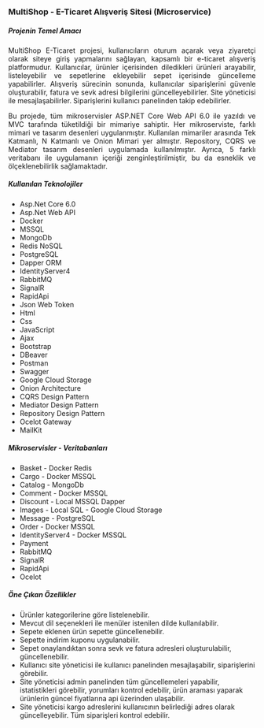<div class="container">
    <h3>MultiShop - E-Ticaret Alışveriş Sitesi (Microservice)</h3>
    <h5>Projenin Temel Amacı</h5>
    <p style="text-align:justify">MultiShop E-Ticaret projesi, kullanıcıların oturum açarak veya ziyaretçi olarak siteye giriş yapmalarını sağlayan, kapsamlı bir e-ticaret alışveriş platformudur. Kullanıcılar, ürünler içerisinden diledikleri ürünleri arayabilir, listeleyebilir ve sepetlerine ekleyebilir sepet içerisinde güncelleme yapabilirler. Alışveriş sürecinin sonunda, kullanıcılar siparişlerini güvenle oluşturabilir, fatura ve sevk adresi bilgilerini güncelleyebilirler. Site yöneticisi ile mesajlaşabilirler. Siparişlerini kullanıcı panelinden takip edebilirler.</p>
    <p style="text-align:justify">
        Bu projede, tüm mikroservisler ASP.NET Core Web API 6.0 ile yazıldı ve MVC tarafında tüketildiği bir mimariye sahiptir. Her mikroserviste, farklı mimari ve tasarım desenleri uygulanmıştır. Kullanılan mimariler arasında Tek Katmanlı, N Katmanlı ve Onion Mimari yer almıştır. Repository, CQRS ve Mediator tasarım desenleri uygulamada kullanılmıştır. Ayrıca, 5 farklı veritabanı ile uygulamanın içeriği zenginleştirilmiştir, bu da esneklik ve ölçeklenebilirlik sağlamaktadır.
    </p>
    <h5>Kullanılan Teknolojiler</h5>
    <ul>
        <li>Asp.Net Core 6.0</li>
        <li>Asp.Net Web API</li>
        <li>Docker</li>
        <li>MSSQL</li>
        <li>MongoDb</li>
        <li>Redis NoSQL</li>
        <li>PostgreSQL</li>
        <li>Dapper ORM</li>
        <li>IdentityServer4</li>
        <li>RabbitMQ</li>
        <li>SignalR</li>
        <li>RapidApi</li>
        <li>Json Web Token</li>
        <li>Html</li>
        <li>Css</li>
        <li>JavaScript</li>
        <li>Ajax</li>
        <li>Bootstrap</li>
        <li>DBeaver</li>
        <li>Postman</li>
        <li>Swagger</li>
        <li>Google Cloud Storage</li>
        <li>Onion Architecture</li>
        <li>CQRS Design Pattern</li>
        <li>Mediator Design Pattern</li>
        <li>Repository Design Pattern</li>
        <li>Ocelot Gateway</li>
        <li>MailKit</li>
    </ul>
    <h5>Mikroservisler - Veritabanları</h5>
    <ul>
        <li>Basket - Docker Redis</li>
        <li>Cargo - Docker MSSQL</li>
        <li>Catalog - MongoDb</li>
        <li>Comment - Docker MSSQL</li>
        <li>Discount - Local MSSQL Dapper</li>
        <li>Images - Local SQL - Google Cloud Storage</li>
        <li>Message - PostgreSQL</li>
        <li>Order - Docker MSSQL</li>
        <li>IdentityServer4 - Docker MSSQL</li>
        <li>Payment</li>
        <li>RabbitMQ</li>
        <li>SignalR</li>
        <li>RapidApi</li>
        <li>Ocelot</li>
    </ul>
    <h5>Öne Çıkan Özellikler</h5>
    <ul>
        <li>Ürünler kategorilerine göre listelenebilir.</li>
        <li>Mevcut dil seçenekleri ile menüler istenilen dilde kullanılabilir.</li>
        <li>Sepete eklenen ürün sepette güncellenebilir.</li>
        <li>Sepette indirim kuponu uygulanabilir.</li>
        <li>Sepet onaylandıktan sonra sevk ve fatura adresleri oluşturulabilir, güncellenebilir.</li>
        <li>Kullanıcı site yöneticisi ile kullanıcı panelinden mesajlaşabilir, siparişlerini görebilir.</li>
        <li>Site yöneticisi admin panelinden tüm güncellemeleri yapabilir, istatistikleri görebilir, yorumları kontrol edebilir, ürün araması yaparak ürünlerin güncel fiyatlarına api üzerinden ulaşabilir.</li>
        <li>Site yöneticisi kargo adreslerini kullanıcının belirlediği adres olarak güncelleyebilir. Tüm siparişleri kontrol edebilir.</li>            
    </ul>
</div>
